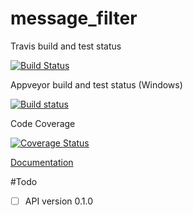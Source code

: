 # message_filter 


Travis build and test status

[![Build Status](https://travis-ci.org/dirvine/message_filter.svg?branch=master)](https://travis-ci.org/dirvine/message_filter)


Appveyor build and test status (Windows)

[![Build status](https://ci.appveyor.com/api/projects/status/jsuo65sa631h0kav?svg=true)](https://ci.appveyor.com/project/dirvine/message_filter)

Code Coverage

[![Coverage Status](https://coveralls.io/repos/dirvine/message_filter/badge.svg)](https://coveralls.io/r/dirvine/message_filter)


[Documentation](http://dirvine.github.io/message_filter/)

#Todo

- [ ] API version 0.1.0
